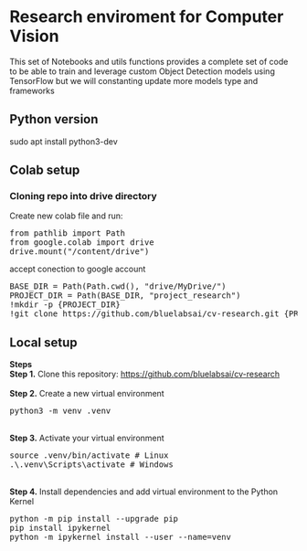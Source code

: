 # Research enviroment for Computer Vision
<p>This set of Notebooks and utils functions provides a complete set of code to be able to train and leverage custom Object Detection models using TensorFlow but we will constanting update more models type and frameworks

## Python version
sudo apt install python3-dev


## Colab setup
### Cloning repo into drive directory

Create new colab file and run: 

<pre>
from pathlib import Path
from google.colab import drive
drive.mount("/content/drive")
</pre> 

accept conection to google account

<pre>
BASE_DIR = Path(Path.cwd(), "drive/MyDrive/")
PROJECT_DIR = Path(BASE_DIR, "project_research")
!mkdir -p {PROJECT_DIR}
!git clone https://github.com/bluelabsai/cv-research.git {PROJECT_DIR}
</pre> 

## Local setup
**Steps**
<br />
<b>Step 1.</b> Clone this repository: https://github.com/bluelabsai/cv-research
<br/><br/>
<b>Step 2.</b> Create a new virtual environment 
<pre>
python3 -m venv .venv
</pre> 
<br/>
<b>Step 3.</b> Activate your virtual environment
<pre>
source .venv/bin/activate # Linux
.\.venv\Scripts\activate # Windows 
</pre>
<br/>
<b>Step 4.</b> Install dependencies and add virtual environment to the Python Kernel
<pre>
python -m pip install --upgrade pip
pip install ipykernel
python -m ipykernel install --user --name=venv
</pre>
<br/>
